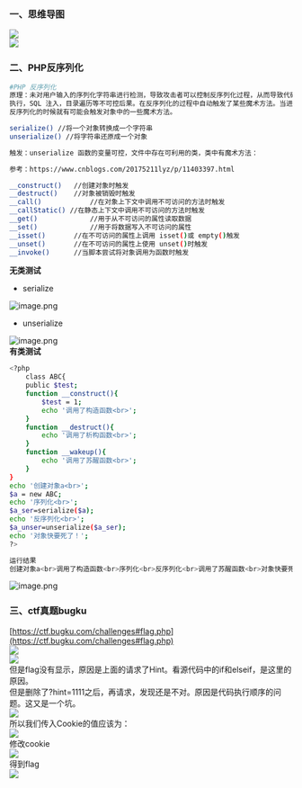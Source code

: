 
<a name="Z3lVq"></a>
### 一、思维导图
![](https://cdn.nlark.com/yuque/0/2021/png/2476579/1629513452361-1d1b230d-7fad-4387-ae68-76a3da18a08c.png#clientId=ud79b99db-0a31-4&from=paste&id=ua7bb86a6&originHeight=780&originWidth=1136&originalType=url&ratio=1&status=done&style=none&taskId=u74be46eb-2814-4c75-8c52-130ecd71b6c)<br />![](https://cdn.nlark.com/yuque/0/2021/png/2476579/1629513462778-724f3c0d-a1f6-412c-8cfa-4f4cac6d4586.png#clientId=ud79b99db-0a31-4&from=paste&id=u5155ba91&originHeight=443&originWidth=808&originalType=url&ratio=1&status=done&style=none&taskId=uf1fabeba-a926-4874-b612-8a6d908cfe7)
<a name="dju9d"></a>
### 二、PHP反序列化
```bash
#PHP 反序列化
原理：未对用户输入的序列化字符串进行检测，导致攻击者可以控制反序列化过程，从而导致代码
执行，SQL 注入，目录遍历等不可控后果。在反序列化的过程中自动触发了某些魔术方法。当进行
反序列化的时候就有可能会触发对象中的一些魔术方法。

serialize() //将一个对象转换成一个字符串
unserialize() //将字符串还原成一个对象

触发：unserialize 函数的变量可控，文件中存在可利用的类，类中有魔术方法：

参考：https://www.cnblogs.com/20175211lyz/p/11403397.html

__construct()	//创建对象时触发
__destruct() 	//对象被销毁时触发
__call() 			//在对象上下文中调用不可访问的方法时触发
__callStatic() //在静态上下文中调用不可访问的方法时触发
__get() 			//用于从不可访问的属性读取数据
__set() 			//用于将数据写入不可访问的属性
__isset() 		//在不可访问的属性上调用 isset()或 empty()触发
__unset() 		//在不可访问的属性上使用 unset()时触发
__invoke() 		//当脚本尝试将对象调用为函数时触发

```
**无类测试**

- serialize

![image.png](https://cdn.nlark.com/yuque/0/2021/png/2476579/1629702598464-5fc46fbc-165e-4fe4-94ac-903265291b3f.png#clientId=u2df87704-8cdc-4&from=paste&height=183&id=uf6ce5ff2&originHeight=366&originWidth=1681&originalType=binary&ratio=1&size=61014&status=done&style=none&taskId=u20920bb8-9421-4d0c-aa77-dca3d83e212&width=840.5)

- unserialize

![image.png](https://cdn.nlark.com/yuque/0/2021/png/2476579/1629702950773-dd685602-5640-4632-9b1b-ad2eb8b95701.png#clientId=u2df87704-8cdc-4&from=paste&height=176&id=u01028557&originHeight=351&originWidth=1671&originalType=binary&ratio=1&size=57518&status=done&style=none&taskId=ufe4d5f23-4130-4cec-b0f6-df9d3160dc8&width=835.5)<br />**有类测试**
```bash
<?php
	class ABC{
    public $test;
    function __construct(){
        $test = 1;
        echo '调用了构造函数<br>';
    }
    function __destruct(){
        echo '调用了析构函数<br>';
    }
    function __wakeup(){
        echo '调用了苏醒函数<br>';
    }
}
echo '创建对象a<br>';
$a = new ABC;
echo '序列化<br>';
$a_ser=serialize($a);
echo '反序列化<br>';
$a_unser=unserialize($a_ser);
echo '对象快要死了！';
?>

运行结果
创建对象a<br>调用了构造函数<br>序列化<br>反序列化<br>调用了苏醒函数<br>对象快要死了！调用了析构函数<br>调用了析构函数<br>
```
![image.png](https://cdn.nlark.com/yuque/0/2021/png/2476579/1629706689599-8340d273-a326-4ca3-81f0-1464a9e6c3dc.png#clientId=u2df87704-8cdc-4&from=paste&height=300&id=uf64b87e1&originHeight=600&originWidth=1920&originalType=binary&ratio=1&size=103725&status=done&style=none&taskId=u9a50ce60-40a9-49bd-ae05-61325ce84b2&width=960)
<a name="mE3E3"></a>
### 三、ctf真题bugku
[https://ctf.bugku.com/challenges#flag.php](https://ctf.bugku.com/challenges#flag.php)<br />![](https://cdn.nlark.com/yuque/0/2021/png/2476579/1629704253019-9ac23b61-ebf7-46e0-80fa-03f8871f78df.png#clientId=u2df87704-8cdc-4&from=paste&id=ud7cf47bf&originHeight=372&originWidth=780&originalType=url&ratio=1&status=done&style=none&taskId=ud85c4732-de9a-4fad-b971-daa9750b1f6)<br />![](https://cdn.nlark.com/yuque/0/2021/png/2476579/1629704287765-4a0d78dc-5d8b-443e-bbc3-a80b916afc8b.png#clientId=u2df87704-8cdc-4&from=paste&id=ud59ce7f6&originHeight=451&originWidth=689&originalType=url&ratio=1&status=done&style=none&taskId=u0ac882ca-edf1-4906-8490-0b9f587e463)<br />但是flag没有显示，原因是上面的请求了Hint。看源代码中的if和elseif，是这里的原因。<br />但是删除了?hint=1111之后，再请求，发现还是不对。原因是代码执行顺序的问题。这又是一个坑。<br />[![](https://cdn.nlark.com/yuque/0/2021/png/2476579/1629704316818-2b4f73ca-1d3e-4c09-a484-25dd7c79b0aa.png#clientId=u2df87704-8cdc-4&from=paste&id=ufe7f2742&originHeight=633&originWidth=748&originalType=url&ratio=1&status=done&style=none&taskId=uc5648a49-4a4c-4977-abc4-58529a401f9)](https://gitee.com/darkerg/article-images/raw/master/typora/20210502120317.png)<br />所以我们传入Cookie的值应该为：<br />[![](https://cdn.nlark.com/yuque/0/2021/png/2476579/1629704317436-5ca697f0-0e98-4e3e-923d-10c3a52c368a.png#clientId=u2df87704-8cdc-4&from=paste&id=ub6274a5c&originHeight=527&originWidth=544&originalType=url&ratio=1&status=done&style=none&taskId=ua1d3c9c5-cd22-4959-8c0c-c9dbf965891)](https://gitee.com/darkerg/article-images/raw/master/typora/20210502120442.png)<br />修改cookie<br />[![](https://cdn.nlark.com/yuque/0/2021/png/2476579/1629704317590-0203cfb1-4cd5-4f09-8668-af89495a543c.png#clientId=u2df87704-8cdc-4&from=paste&id=u1c6e1335&originHeight=136&originWidth=555&originalType=url&ratio=1&status=done&style=none&taskId=ud71b8afd-9fd4-43de-bc4e-e92da66be28)](https://gitee.com/darkerg/article-images/raw/master/typora/20210502120525.png)<br />得到flag<br />[![](https://cdn.nlark.com/yuque/0/2021/png/2476579/1629704317740-29d6a29f-7381-4c42-9f83-3d7915bd6c8c.png#clientId=u2df87704-8cdc-4&from=paste&id=u28d4677b&originHeight=168&originWidth=348&originalType=url&ratio=1&status=done&style=none&taskId=ub888b76f-356d-4699-8d15-97c66a4d538)](https://gitee.com/darkerg/article-images/raw/master/typora/20210502120504.png)

